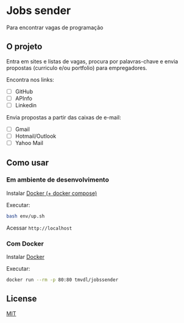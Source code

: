 # Jobs sender

Para encontrar vagas de programação

## O projeto

Entra em sites e listas de vagas, procura por palavras-chave e envia propostas (curriculo e/ou portfolio) para empregadores.

Encontra nos links:

- [ ] GitHub
- [ ] APInfo
- [ ] Linkedin

Envia propostas a partir das caixas de e-mail:

- [ ] Gmail
- [ ] Hotmail/Outlook
- [ ] Yahoo Mail

## Como usar

### Em ambiente de desenvolvimento

Instalar [Docker (+ docker compose)](https://www.docker.com/)

Executar:

```sh
bash env/up.sh 
```

Acessar `http://localhost`

### Com Docker

Instalar [Docker](https://www.docker.com/)

Executar:

```sh
docker run --rm -p 80:80 tmvdl/jobssender
```

## License

[MIT](./LICENSE)
